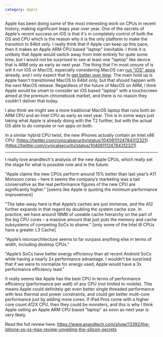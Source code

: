 ```yaml
---
category: Apple
---
```


Apple has been doing some of the most interesting work on CPUs in recent history, making significant leaps year over year. One of the secrets of Apple's recent success on iOS is that it's in completely control of both the OS and CPU which is the reason why it is the only platform to make the transition to 64bit only. I really think that if Apple can keep up this pace, then it makes an Apple ARM CPU based "laptop" inevitable. I think it is unlikely that Apple would switch away from Intel entirely for quite some time, but I would not be surprised to see at least one "laptop" like device that is ARM only as early as next year. The thing that I'm most unsure of is will it run iOS or MacOS, especially considering MacOS can [run "iOS" apps](https://twitter.com/stroughtonsmith/status/1047465790784585728) already, and I only expect that to [get better over time](https://twitter.com/stroughtonsmith/status/1044577455938437120). The main hold up is Apple hasn't transitioned MacOS to 64bit only, but that should happen with the next MacOS release. Regardless of the future of MacOS on ARM, I think Apple would be smart to consider an iOS based "laptop" with a touchscreen aimed at the premium chromebook market, and there is no reason they couldn't deliver that today.  

I also think we might see a more traditional MacOS laptop that runs both an ARM CPU and an Intel CPU as early as next year. This is in some ways just taking what Apple is already doing with the T2 further, but with the actual OS able to do compute or run apps on both.

In a similar hybrid CPU twist, the new iPhones actually contain an Intel x86 CPU: [https://twitter.com/cynicalsecurity/status/1040611124784312321](https://twitter.com/cynicalsecurity/status/1040611124784312321)

-------

I really love anandtech's analysis of the new Apple CPUs, which really set the stage for what is possible now and in the future:

"Apple claims the new CPUs perform around 15% better than last year’s A11 Monsoon cores – here it seems the company’s marketing was a tad conservative as the real performance figures of the new CPU are significantly higher." [seems like Apple is quoting the minimum performance improvement]

"The take-away here is that Apple’s caches are just immense, and the A12 further expands in that regard by doubling the system cache size. In practice, we have around 16MB of useable cache hierarchy on the part of the big CPU cores – a massive amount that just puts the memory and cache subsystems of competing SoCs to shame." [only some of the Intel i9 CPUs have a greater L3 Cache]

"Apple’s microarchitecture seems to far surpass anything else in terms of width, including desktop CPUs."

"Apple’s SoCs have better energy efficiency than all recent Android SoCs while having a nearly 2x performance advantage. I wouldn’t be surprised that if we were to normalize for energy used, Apple would have a 3x performance efficiency lead."

It really seems like Apple has the best CPU in terms of performance efficiency (performance per watt) of any CPU (not limited to mobile). This means Apple could definitely get even better single threaded performance with less thermal and power constraints, and could get better multi-core performance just by adding more cores. If iPad Pros come with a higher core count A12X CPU, then they could be monsters, and this is why I think Apple selling an Apple ARM CPU based "laptop" as soon as next year is very likely.

Read the full review here: https://www.anandtech.com/show/13392/the-iphone-xs-xs-max-review-unveiling-the-silicon-secrets
